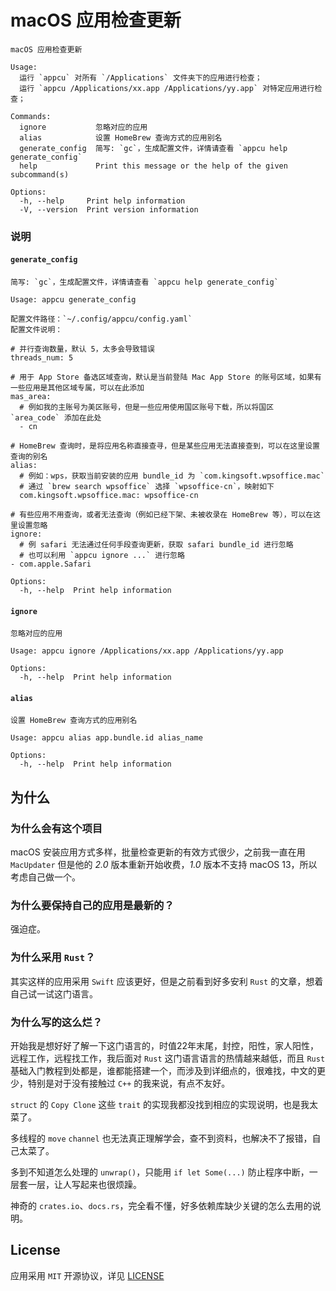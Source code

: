 # macOS 应用检查更新

```
macOS 应用检查更新

Usage: 
  运行 `appcu` 对所有 `/Applications` 文件夹下的应用进行检查；
  运行 `appcu /Applications/xx.app /Applications/yy.app` 对特定应用进行检查；

Commands:
  ignore           忽略对应的应用
  alias            设置 HomeBrew 查询方式的应用别名
  generate_config  简写: `gc`，生成配置文件，详情请查看 `appcu help generate_config`
  help             Print this message or the help of the given subcommand(s)

Options:
  -h, --help     Print help information
  -V, --version  Print version information
```

### 说明
#### `generate_config`
```
简写: `gc`，生成配置文件，详情请查看 `appcu help generate_config`

Usage: appcu generate_config

配置文件路径：`~/.config/appcu/config.yaml`
配置文件说明：

# 并行查询数量，默认 5，太多会导致错误
threads_num: 5

# 用于 App Store 备选区域查询，默认是当前登陆 Mac App Store 的账号区域，如果有一些应用是其他区域专属，可以在此添加
mas_area:
  # 例如我的主账号为美区账号，但是一些应用使用国区账号下载，所以将国区 `area_code` 添加在此处
  - cn

# HomeBrew 查询时，是将应用名称直接查寻，但是某些应用无法直接查到，可以在这里设置查询的别名
alias:
  # 例如：wps，获取当前安装的应用 bundle_id 为 `com.kingsoft.wpsoffice.mac`
  # 通过 `brew search wpsoffice` 选择 `wpsoffice-cn`，映射如下
  com.kingsoft.wpsoffice.mac: wpsoffice-cn

# 有些应用不用查询，或者无法查询（例如已经下架、未被收录在 HomeBrew 等），可以在这里设置忽略
ignore:
  # 例 safari 无法通过任何手段查询更新，获取 safari bundle_id 进行忽略
  # 也可以利用 `appcu ignore ...` 进行忽略
- com.apple.Safari

Options:
  -h, --help  Print help information
```

#### `ignore`
```
忽略对应的应用

Usage: appcu ignore /Applications/xx.app /Applications/yy.app

Options:
  -h, --help  Print help information
```

#### `alias`
```
设置 HomeBrew 查询方式的应用别名

Usage: appcu alias app.bundle.id alias_name

Options:
  -h, --help  Print help information
```

## 为什么

### 为什么会有这个项目
macOS 安装应用方式多样，批量检查更新的有效方式很少，之前我一直在用 `MacUpdater` 但是他的 *2.0* 版本重新开始收费，*1.0* 版本不支持 macOS 13，所以考虑自己做一个。

### 为什么要保持自己的应用是最新的？
强迫症。

### 为什么采用 `Rust`？
其实这样的应用采用 `Swift` 应该更好，但是之前看到好多安利 `Rust` 的文章，想着自己试一试这门语言。

### 为什么写的这么烂？
开始我是想好好了解一下这门语言的，时值22年末尾，封控，阳性，家人阳性，远程工作，远程找工作，我后面对 `Rust` 这门语言语言的热情越来越低，而且 `Rust` 基础入门教程到处都是，谁都能搭建一个，而涉及到详细点的，很难找，中文的更少，特别是对于没有接触过 `C++` 的我来说，有点不友好。

`struct` 的 `Copy Clone` 这些 `trait` 的实现我都没找到相应的实现说明，也是我太菜了。

多线程的 `move` `channel` 也无法真正理解学会，查不到资料，也解决不了报错，自己太菜了。

多到不知道怎么处理的 `unwrap()`，只能用 `if let Some(...)` 防止程序中断，一层套一层，让人写起来也很烦躁。

神奇的 `crates.io`、`docs.rs`，完全看不懂，好多依赖库缺少关键的怎么去用的说明。

## License
应用采用 `MIT` 开源协议，详见 [LICENSE](LICENSE)